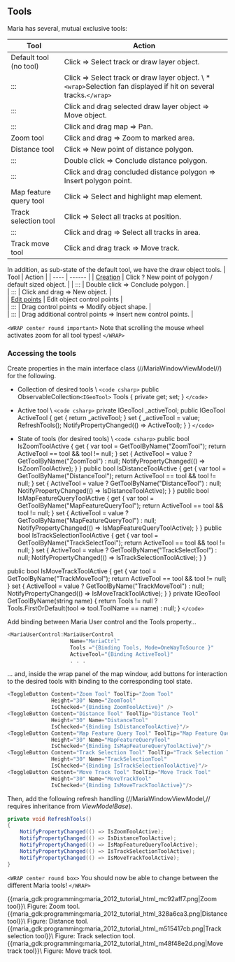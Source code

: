 ## Tools

Maria has several, mutual exclusive tools:

 | Tool                                                                                                                   | Action | 
 | ----                                                                                                                   | ------ | 
 | Default tool (no tool) | Click => Select track or draw layer object. |                                                
 | ::: | Click => Select track or draw layer object. \\ * `<wrap>`Selection fan displayed if hit on several tracks.`</wrap>`|
 | ::: |Click and drag selected draw layer object => Move object. |                                                      
 | ::: | Click and drag map => Pan. |                                                                                    
 | Zoom tool | Click and drag => Zoom to marked area. |                                                                  
 | Distance tool | Click => New point of distance polygon. |                                                             
 | ::: | Double click => Conclude distance polygon. |                                                                    
 | ::: | Click and drag concluded distance polygon => Insert polygon point. |                                            
 | Map feature query tool | Click => Select and highlight map element. |                                                 
 | Track selection tool | Click => Select all tracks at position. |                                                      
 | ::: | Click and drag => Select all tracks in area. |                                                                  
 | Track move tool | Click and drag track => Move track. |                                                               

In addition, as sub-state of the default tool, we have the draw object tools.
 | Tool                                                                                                                                                                                                           | Action | 
 | ----                                                                                                                                                                                                           | ------ | 
 | [Creation](maria_gdk/programming/getting_started/mariamapinteractionclient/drawobjectlayerinteraction&#user_created_objects_in_map_draw_object_tools) | Click ? New point of polygon / default sized object. |
 | ::: | Double click => Conclude polygon. |                                                                                                                                                                     
 | ::: | Click and drag => New object. |                                                                                                                                                                         
 | [Edit points](maria_gdk/programming/getting_started/mariamapinteractionclient/drawobjectlayerinteraction&#edit_points_mode) | Edit object control points |                                                    
 | ::: | Drag control points => Modify object shape. |                                                                                                                                                           
 | ::: | Drag additional control points => Insert new control points. |                                                                                                                                          

`<WRAP center round important>`
Note that scrolling the mouse wheel activates zoom for all tool types!
`</WRAP>`

###  Accessing the tools

Create properties in the main interface class (//MariaWindowViewModel//) for the following.

*  Collection of desired tools \\ `<code csharp>`
public ObservableCollection`<IGeoTool>` Tools { private get; set; }
`</code>`

*  Active tool \\ `<code csharp>`
private IGeoTool _activeTool;
public IGeoTool ActiveTool
{
    get { return _activeTool; }
    set
    {
        _activeTool = value;
        RefreshTools();
        NotifyPropertyChanged(() => ActiveTool);
    }
}
`</code>`

*  State of tools (for desired tools) \\ `<code csharp>`
public bool IsZoomToolActive
{
    get
    {
        var tool = GetToolByName("ZoomTool");
        return ActiveTool == tool && tool != null;
    }
    set
    {
        ActiveTool = value ? GetToolByName("ZoomTool") : null;
        NotifyPropertyChanged(() => IsZoomToolActive);
    }
}
public bool IsDistanceToolActive
{
    get
    {
        var tool = GetToolByName("DistanceTool");
        return ActiveTool == tool && tool != null;
    }
    set
    {
        ActiveTool = value ? GetToolByName("DistanceTool") : null;
        NotifyPropertyChanged(() => IsDistanceToolActive);
    }
}
public bool IsMapFeatureQueryToolActive
{
    get
    {
        var tool = GetToolByName("MapFeatureQueryTool");
        return ActiveTool == tool && tool != null;
    }
    set
    {
        ActiveTool = value ? GetToolByName("MapFeatureQueryTool") : null;
        NotifyPropertyChanged(() => IsMapFeatureQueryToolActive);
    }
}
public bool IsTrackSelectionToolActive
{
    get
    {
        var tool = GetToolByName("TrackSelectTool");
        return ActiveTool == tool && tool != null;
    }
    set
    {
        ActiveTool = value ? GetToolByName("TrackSelectTool") : null;
        NotifyPropertyChanged(() => IsTrackSelectionToolActive);
    }
}

public bool IsMoveTrackToolActive
{
    get
    {
        var tool = GetToolByName("TrackMoveTool");
        return ActiveTool == tool && tool != null;
    }
    set
    {
        ActiveTool = value ? GetToolByName("TrackMoveTool") : null;
        NotifyPropertyChanged(() => IsMoveTrackToolActive);
    }
}
private IGeoTool GetToolByName(string name)
{
    return Tools != null ? 
             Tools.FirstOrDefault(tool => tool.ToolName == name) : null;
}
`</code>`

Add binding between Maria User control and the Tools property…

```csharp
<MariaUserControl:MariaUserControl 
                    Name="MariaCtrl"
                    Tools ="{Binding Tools, Mode=OneWayToSource }"
                    ActiveTool="{Binding ActiveTool}" 
                    . . .
```

… and, inside the wrap panel of the map window, add buttons for interaction to the desired tools with binding to the corresponding tool state.

```csharp
<ToggleButton Content="Zoom Tool" ToolTip="Zoom Tool" 
              Height="30" Name="ZoomTool" 
              IsChecked="{Binding ZoomToolActive}" />
<ToggleButton Content="Distance Tool" ToolTip="Distance Tool" 
              Height="30" Name="DistanceTool" 
              IsChecked="{Binding IsDistanceToolActive}"/>
<ToggleButton Content="Map Feature Query Tool" ToolTip="Map Feature Query Tool" 
              Height="30" Name="MapFeatureQueryTool" 
              IsChecked="{Binding IsMapFeatureQueryToolActive}"/>
<ToggleButton Content="Track Selection Tool" ToolTip="Track Selection Tool" 
              Height="30" Name="TrackSelectionTool" 
              IsChecked="{Binding IsTrackSelectionToolActive}"/>
<ToggleButton Content="Move Track Tool" ToolTip="Move Track Tool" 
              Height="30" Name="MoveTrackTool" 
              IsChecked="{Binding IsMoveTrackToolActive}"/>
```
 
Then, add the following refresh handling (//MariaWindowViewModel,// requires inheritance from *ViewModelBase*).

```csharp
private void RefreshTools()
{
    NotifyPropertyChanged(() => IsZoomToolActive);
    NotifyPropertyChanged(() => IsDistanceToolActive);
    NotifyPropertyChanged(() => IsMapFeatureQueryToolActive);
    NotifyPropertyChanged(() => IsTrackSelectionToolActive);
    NotifyPropertyChanged(() => IsMoveTrackToolActive);
}
```

`<WRAP center round box>`
 You should now be able to change between the different Maria tools!
`</WRAP>`


{{maria_gdk:programming:maria_2012_tutorial_html_mc92aff7.png|Zoom tool}}\\ Figure: Zoom tool.
{{maria_gdk:programming:maria_2012_tutorial_html_328a6ca3.png|Distance tool}}\\ Figure: Distance tool.
{{maria_gdk:programming:maria_2012_tutorial_html_m515417cb.png|Track selection tool}}\\ Figure: Track selection tool.
{{maria_gdk:programming:maria_2012_tutorial_html_m48f48e2d.png|Move track tool}}\\ Figure: Move track tool.
